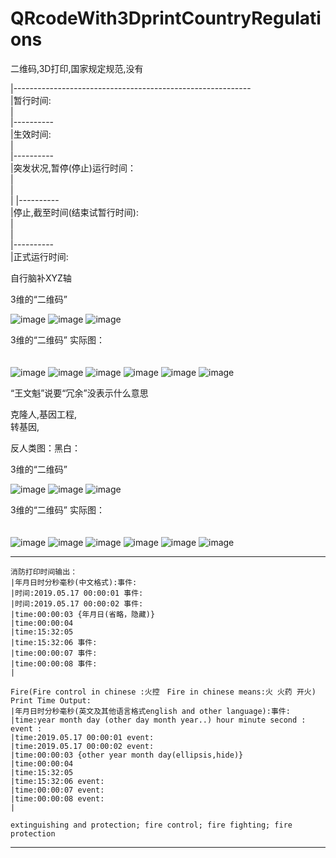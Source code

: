 # QRcodeWith3DprintCountryRegulations
二维码,3D打印,国家规定规范,没有

|-----------------------------------------------------------     </br>
|暂行时间:                                                        </br>
|                                                               
|----------                                                      </br>
|生效时间:                                                        </br>
|                                                                 
|----------                                                      </br>
|突发状况,暂停(停止)运行时间：                                      </br>
|                                                                 
|                       
|
|----------                                                       </br>
|停止,截至时间(结束试暂行时间):                                     </br>
|                                                                 </br>
|                                                                 </br>
|----------                                                       </br>
|正式运行时间:                                                     </br>



自行脑补XYZ轴                                                     　</br>

3维的“二维码”                                                       </br>


![image](https://github.com/PhoneDeveloperExplore/QRcodeWith3DprintCountryRegulations/blob/master/QRcode1.png)
![image](https://github.com/PhoneDeveloperExplore/QRcodeWith3DprintCountryRegulations/blob/master/QRcode2.png)
![image](https://github.com/PhoneDeveloperExplore/QRcodeWith3DprintCountryRegulations/blob/master/QRcode3.png)


3维的“二维码” 实际图：　　　　　　　　　　　　　　　　　　　　　　　　　 </br>　　　


![image](https://github.com/PhoneDeveloperExplore/QRcodeWith3DprintCountryRegulations/blob/master/QRcodeSJ1.png)
![image](https://github.com/PhoneDeveloperExplore/QRcodeWith3DprintCountryRegulations/blob/master/QRcodeSJ2.png)
![image](https://github.com/PhoneDeveloperExplore/QRcodeWith3DprintCountryRegulations/blob/master/QRcodeSJ3.png)
![image](https://github.com/PhoneDeveloperExplore/QRcodeWith3DprintCountryRegulations/blob/master/QRcodeSJ4.png)
![image](https://github.com/PhoneDeveloperExplore/QRcodeWith3DprintCountryRegulations/blob/master/QRcodeSJ5.png)
![image](https://github.com/PhoneDeveloperExplore/QRcodeWith3DprintCountryRegulations/blob/master/QRcodeSJ6.png)


“王文魁”说要“冗余”没表示什么意思                                     </br>

克隆人,基因工程,                                                    </br>
转基因,                                                            </br>

反人类图：黑白：

3维的“二维码”                                                       </br>


![image](https://github.com/PhoneDeveloperExplore/QRcodeWith3DprintCountryRegulations/blob/master/blackcolor/QRcode1.png)
![image](https://github.com/PhoneDeveloperExplore/QRcodeWith3DprintCountryRegulations/blob/master/blackcolor/QRcode2.png)
![image](https://github.com/PhoneDeveloperExplore/QRcodeWith3DprintCountryRegulations/blob/master/blackcolor/QRcode3.png)


3维的“二维码” 实际图：　　　　　　　　　　　　　　　　　　　　　　　　　 </br>　　　


![image](https://github.com/PhoneDeveloperExplore/QRcodeWith3DprintCountryRegulations/blob/master/blackcolor/QRcodeSJ1.png)
![image](https://github.com/PhoneDeveloperExplore/QRcodeWith3DprintCountryRegulations/blob/master/blackcolor/QRcodeSJ2.png)
![image](https://github.com/PhoneDeveloperExplore/QRcodeWith3DprintCountryRegulations/blob/master/blackcolor/QRcodeSJ3.png)
![image](https://github.com/PhoneDeveloperExplore/QRcodeWith3DprintCountryRegulations/blob/master/blackcolor/QRcodeSJ4.png)
![image](https://github.com/PhoneDeveloperExplore/QRcodeWith3DprintCountryRegulations/blob/master/blackcolor/QRcodeSJ5.png)
![image](https://github.com/PhoneDeveloperExplore/QRcodeWith3DprintCountryRegulations/blob/master/blackcolor/QRcodeSJ6.png)





----------

    消防打印时间输出：                              
    |年月日时分秒毫秒(中文格式):事件:　                
    |时间:2019.05.17 00:00:01 事件:
    |时间:2019.05.17 00:00:02 事件:
    |time:00:00:03 {年月日(省略，隐藏)}
    |time:00:00:04 
    |time:15:32:05 
    |time:15:32:06 事件:
    |time:00:00:07 事件:
    |time:00:00:08 事件:
    |
    
    Fire(Fire control in chinese :火控　Fire in chinese means:火 火药 开火) Print Time Output:
    |年月日时分秒毫秒(英文及其他语言格式english and other language):事件:
    |time:year month day (other day month year..) hour minute second : event :
    |time:2019.05.17 00:00:01 event:
    |time:2019.05.17 00:00:02 event:
    |time:00:00:03 {other year month day(ellipsis,hide)}
    |time:00:00:04
    |time:15:32:05
    |time:15:32:06 event:
    |time:00:00:07 event:
    |time:00:00:08 event:
    |
    
    extinguishing and protection; fire control; fire fighting; fire protection
    
----------    






